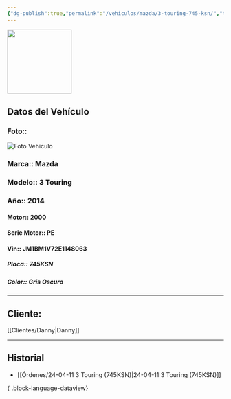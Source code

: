 ```yaml
---
{"dg-publish":true,"permalink":"/vehiculos/mazda/3-touring-745-ksn/","tags":["Mazda"]}
---
```


<img src="https://lh3.googleusercontent.com/d/137fl3TIZ0-PU8b-Pt0bsjclwHub_u78G" width="150">

## Datos del Vehículo 
### Foto:: 
<img src="https://lh3.googleusercontent.com/d/" Alt="Foto Vehiculo">

### Marca:: Mazda
### Modelo:: 3 Touring 
### Año:: 2014
#### Motor:: 2000
#### Serie Motor:: PE
#### Vin:: JM1BM1V72E1148063
##### Placa:: 745KSN
##### Color:: Gris Oscuro
---

## Cliente:

[[Clientes/Danny\|Danny]]

---

## Historial

- [[Órdenes/24-04-11 3 Touring (745KSN)\|24-04-11 3 Touring (745KSN)]]

{ .block-language-dataview} 
